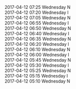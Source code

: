 2017-04-12 07:25 Wednesday  N  
2017-04-12 07:20 Wednesday  I  
2017-04-12 07:05 Wednesday  N  
2017-04-12 06:55 Wednesday  I  
2017-04-12 06:50 Wednesday  N  
2017-04-12 06:40 Wednesday  I  
2017-04-12 06:35 Wednesday  N  
2017-04-12 06:20 Wednesday  I  
2017-04-12 06:10 Wednesday  N  
2017-04-12 06:00 Wednesday  I  
2017-04-12 05:45 Wednesday  N  
2017-04-12 05:30 Wednesday  I  
2017-04-12 05:25 Wednesday  N  
2017-04-12 05:15 Wednesday  I  
2017-04-12 05:10 Wednesday  N  
